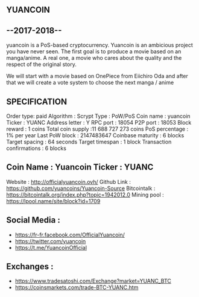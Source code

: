 
YUANCOIN
--------
--2017-2018--
--------

yuancoin is a PoS-based cryptocurrency.
Yuancoin is an ambicious project  you have never seen. The first goal is to produce a movie based on an manga/anime. A real one, a movie who cares about the quality and the respect of the original story.

We will start with a movie based on OnePiece from Eiichiro Oda and after that we will create a vote system to choose the next manga / anime

SPECIFICATION
----------------
Order type: paid
Algorithm : Scrypt
Type : PoW/PoS
Coin name : yuancoin
Ticker : YUANC
Address letter : Y
RPC port : 18054
P2P port : 18053
Block reward : 1 coins
Total coin supply :11 688 727 273 coins
PoS percentage : 1% per year
Last PoW block : 2147483647
Coinbase maturity : 6 blocks
Target spacing : 64 seconds
Target timespan : 1 block
Transaction confirmations : 6 blocks

Coin Name : Yuancoin
Ticker : YUANC
-------------------

Website : http://officialyuancoin.ovh/
Github Link : https://github.com/yuancoins/Yuancoin-Source
Bitcointalk : https://bitcointalk.org/index.php?topic=1942012.0
Mining pool : https://lpool.name/site/block?id=1709

Social Media : 
----------------
- https://fr-fr.facebook.com/OfficialYuancoin/
- https://twitter.com/yuancoin
- https://t.me/YuancoinOfficial

Exchanges : 
----------------
- https://www.tradesatoshi.com/Exchange?market=YUANC_BTC
- https://coinsmarkets.com/trade-BTC-YUANC.htm


 

